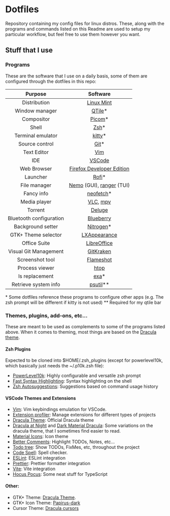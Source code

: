 # Dotfiles

Repository containing my config files for linux distros. These, along with the programs and commands listed on this Readme are used to setup my particular workflow, but feel free to use them however you want.

## Stuff that I use

### Programs
These are the software that I use on a daily basis, some of them are configured through the dotfiles in this repo:

|         Purpose         |                                             Software                                              |
| :---------------------: | :-----------------------------------------------------------------------------------------------: |
|      Distribution       |                               [Linux Mint](https://linuxmint.com/)                                |
|     Window manager      |                                  [QTile](http://www.qtile.org/)*                                  |
|       Compositor        |                             [Picom](https://github.com/yshui/picom)*                              |
|          Shell          |                                   [Zsh](https://www.zsh.org/)*                                    |
|    Terminal emulator    |                            [kitty](https://sw.kovidgoyal.net/kitty/)*                             |
|     Source control      |                                   [Git](https://git-scm.com/)*                                    |
|       Text Editor       |                                    [Vim](https://www.vim.org/)                                    |
|           IDE           |                             [VSCode](https://code.visualstudio.com/)                              |
|       Web Browser       |           [Firefox Developer Edition](https://www.mozilla.org/pt-BR/firefox/developer)            |
|        Launcher         |                            [Rofi](https://github.com/davatorium/rofi)*                            |
|      File manager       | [Nemo](https://github.com/linuxmint/nemo) (GUI), [ranger](https://github.com/ranger/ranger) (TUI) |
|       Fancy info        |                        [neofetch](https://github.com/dylanaraps/neofetch)*                        |
|      Media player       |                   [VLC](https://www.videolan.org/vlc/), [mpv](https://mpv.io/)                    |
|         Torrent         |                               [Deluge](https://deluge-torrent.org/)                               |
| Bluetooth configuration |                        [Blueberry](https://github.com/linuxmint/blueberry)                        |
|    Background setter    |                           [Nitrogen](https://github.com/l3ib/nitrogen)*                           |
|   GTK+ Theme selector   |                       [LXAppearance](https://github.com/lxde/lxappearance)                        |
|      Office Suite       |                            [LibreOffice](https://www.libreoffice.org/)                            |
|  Visual Git Management  |                              [GitKraken](https://www.gitkraken.com/)                              |
|     Screenshot tool     |                                [Flameshot](https://flameshot.org/)                                |
|     Process viewer      |                                     [htop](https://htop.dev/)                                     |
|     ls replacement      |                               [exa](https://github.com/ogham/exa)*                                |
|  Retrieve system info   |                           [psutil](https://pypi.org/project/psutil/)**                            |

\* Some dotfiles reference these programs to configure other apps (e.g. The zsh prompt will be different if kitty is not used)
\*\* Required for my qtile bar

### Themes, plugins, add-ons, etc...

These are meant to be used as complements to some of the programs listed above. When it comes to theming, most things are based on the [Dracula theme](draculatheme.com/).

#### Zsh Plugins

Expected to be cloned into $HOME/.zsh_plugins (except for powerlevel10k, which basically just needs the ~/.p10k.zsh file):

* [PowerLevel10k](https://github.com/romkatv/powerlevel10k): Highly configurable and versatile zsh prompt 
* [Fast Syntax Highlighting](https://github.com/zdharma-continuum/fast-syntax-highlighting): Syntax highlighting on the shell 
* [Zsh Autosuggestions](https://github.com/zsh-users/zsh-autosuggestions): Suggestions based on command usage history

#### VSCode Themes and Extensions

* [Vim](https://marketplace.visualstudio.com/items?itemName=vscodevim.vim): Vim keybindings emulation for VSCode.
* [Extension profiler](https://marketplace.visualstudio.com/items?itemName=cyberbiont.vscode-profiles): Manage extensions for different types of projects
* [Dracula Theme](https://marketplace.visualstudio.com/items?itemName=dracula-theme.theme-dracula): Official Dracula theme
* [Dracula at Night](https://marketplace.visualstudio.com/items?itemName=bceskavich.theme-dracula-at-night) and [Dark Material Dracula](https://marketplace.visualstudio.com/items?itemName=carloshenrique.dark-material-dracula): Some variations on the dracula theme, that I sometimes find easier to read.
* [Material Icons](https://marketplace.visualstudio.com/items?itemName=pkief.material-icon-theme): Icon theme
* [Better Comments](https://marketplace.visualstudio.com/items?itemName=aaron-bond.better-comments): Highlight TODOs, Notes, etc...
* [Todo tree](https://marketplace.visualstudio.com/items?itemName=gruntfuggly.todo-tree): Show TODOs, FixMes, etc, throughout the project
* [Code Spell](https://marketplace.visualstudio.com/items?itemName=streetsidesoftware.code-spell-checker): Spell checker.
* [ESLint](https://marketplace.visualstudio.com/items?itemName=dbaeumer.vscode-eslint): ESLint integration
* [Prettier](https://marketplace.visualstudio.com/items?itemName=esbenp.prettier-vscode): Prettier formatter integration
* [Vite](https://marketplace.visualstudio.com/items?itemName=antfu.vite): Vite integration
* [Hocus Pocus](https://marketplace.visualstudio.com/items?itemName=nicoespeon.hocus-pocus): Some neat stuff for TypeScript

#### Other:

* GTK+ Theme: [Dracula Theme](https://www.pling.com/p/1687249).
* GTK+ Icon Theme: [Papirus-dark](https://www.pling.com/p/1166289/)
* Cursor Theme: [Dracula cursors](https://www.pling.com/p/1669262/)